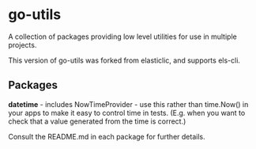 # go-utils
A collection of packages providing low level utilities for use in multiple
projects.

This version of go-utils was forked from elasticlic, and supports els-cli.

## Packages

**datetime** - includes NowTimeProvider - use this rather than time.Now() in
your apps to make it easy to control time in tests. (E.g. when you want to
check that a value generated from the time is correct.)


Consult the README.md in each package for further details.
